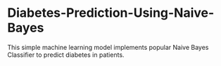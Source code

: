 # Diabetes-Prediction-Using-Naive-Bayes
This simple machine learning model implements popular Naive Bayes Classifier to predict diabetes in patients. 
